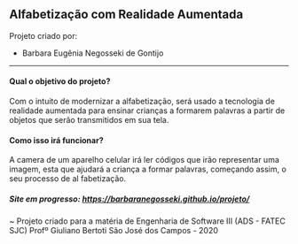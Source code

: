 ## Alfabetização com Realidade Aumentada
Projeto criado por:
  - Barbara Eugênia Negosseki de Gontijo
  ---


#### Qual o objetivo do projeto?

Com o intuito de modernizar a alfabetização, será usado a tecnologia de realidade aumentada para ensinar crianças a formarem palavras a partir de objetos que serão transmitidos em sua tela.

#### Como isso irá funcionar?

A camera de um aparelho celular irá ler códigos que irão representar uma imagem, esta que ajudará a criança a formar palavras, começando assim, o seu processo de al	fabetização.

##### Site em progresso: https://barbaranegosseki.github.io/projeto/
~
Projeto criado para a matéria de Engenharia de Software III (ADS - FATEC SJC)
Profº Giuliano Bertoti 
São José dos Campos - 2020

